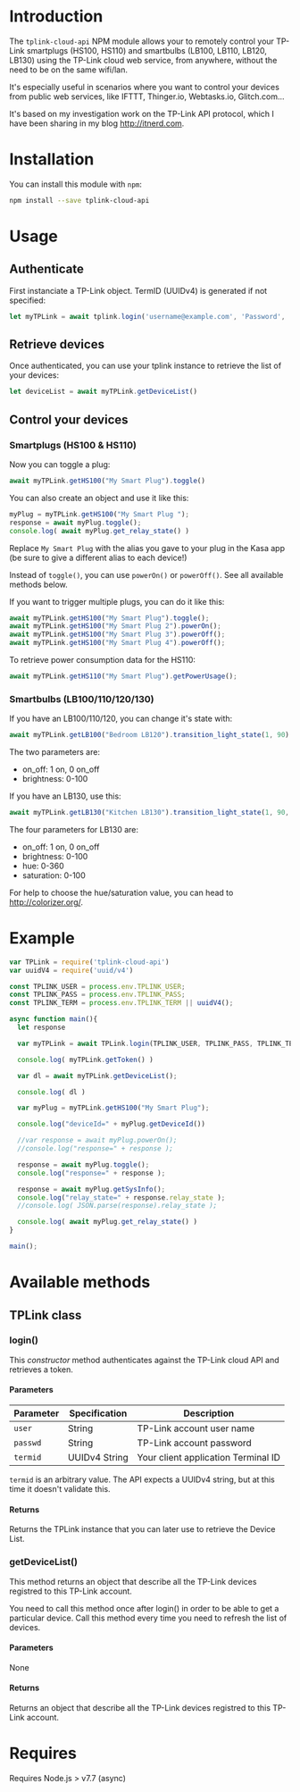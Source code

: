 # Introduction

The `tplink-cloud-api` NPM module allows your to remotely control your TP-Link smartplugs (HS100, HS110) and smartbulbs (LB100, LB110, LB120, LB130) using the TP-Link cloud web service, from anywhere, without the need to be on the same wifi/lan.

It's especially useful in scenarios where you want to control your devices from public web services, like IFTTT, Thinger.io, Webtasks.io, Glitch.com...

It's based on my investigation work on the TP-Link API protocol, which I have been sharing in my blog http://itnerd.com.

# Installation

You can install this module with `npm`:

```bash
npm install --save tplink-cloud-api
```

# Usage

## Authenticate

First instanciate a TP-Link object. TermID (UUIDv4) is generated if not specified:

```javascript
let myTPLink = await tplink.login('username@example.com', 'Password', 'TermID')
```

## Retrieve devices

Once authenticated, you can use your tplink instance to retrieve the list of your devices:

```javascript
let deviceList = await myTPLink.getDeviceList()
```
## Control your devices

### Smartplugs (HS100 & HS110)

Now you can toggle a plug:

```javascript
await myTPLink.getHS100("My Smart Plug").toggle()
```

You can also create an object and use it like this:

```javascript
myPlug = myTPLink.getHS100("My Smart Plug ");
response = await myPlug.toggle();
console.log( await myPlug.get_relay_state() )
```

Replace `My Smart Plug` with the alias you gave to your plug in the Kasa app (be sure to give a different alias to each device!)

Instead of `toggle()`, you can use `powerOn()` or `powerOff()`. See all available methods below.

If you want to trigger multiple plugs, you can do it like this:

```javascript
await myTPLink.getHS100("My Smart Plug").toggle();
await myTPLink.getHS100("My Smart Plug 2").powerOn();
await myTPLink.getHS100("My Smart Plug 3").powerOff();
await myTPLink.getHS100("My Smart Plug 4").powerOff();
```

To retrieve power consumption data for the HS110:

```javascript
await myTPLink.getHS110("My Smart Plug").getPowerUsage();
```

### Smartbulbs (LB100/110/120/130)

If you have an LB100/110/120, you can change it's state with:

```javascript
await myTPLink.getLB100("Bedroom LB120").transition_light_state(1, 90)
```

The two parameters are:
- on_off: 1 on, 0 on_off
- brightness: 0-100

If you have an LB130, use this:

```javascript
await myTPLink.getLB130("Kitchen LB130").transition_light_state(1, 90, 150, 80);
```

The four parameters for LB130 are:
- on_off: 1 on, 0 on_off
- brightness: 0-100
- hue: 0-360           
- saturation: 0-100

For help to choose the hue/saturation value, you can head to http://colorizer.org/.


# Example

```javascript
var TPLink = require('tplink-cloud-api')
var uuidV4 = require('uuid/v4')

const TPLINK_USER = process.env.TPLINK_USER;
const TPLINK_PASS = process.env.TPLINK_PASS;
const TPLINK_TERM = process.env.TPLINK_TERM || uuidV4();

async function main(){
  let response

  var myTPLink = await TPLink.login(TPLINK_USER, TPLINK_PASS, TPLINK_TERM);

  console.log( myTPLink.getToken() )

  var dl = await myTPLink.getDeviceList();

  console.log( dl )

  var myPlug = myTPLink.getHS100("My Smart Plug");

  console.log("deviceId=" + myPlug.getDeviceId())

  //var response = await myPlug.powerOn();
  //console.log("response=" + response );

  response = await myPlug.toggle();
  console.log("response=" + response );

  response = await myPlug.getSysInfo();
  console.log("relay_state=" + response.relay_state );
  //console.log( JSON.parse(response).relay_state );

  console.log( await myPlug.get_relay_state() )
}

main();
```

# Available methods

## TPLink class

### login()

This *constructor* method authenticates against the TP-Link cloud API and retrieves a token.

#### Parameters

Parameter | Specification | Description
--------- | ------- | -----------
`user` | String | TP-Link account user name
`passwd` | String | TP-Link account password
`termid` | UUIDv4 String | Your client application Terminal ID

 `termid` is an arbitrary value. The API expects a UUIDv4 string, but at this time it doesn't validate this.

#### Returns

Returns the TPLink instance that you can later use to retrieve the Device List.

### getDeviceList()

This method returns an object that describe all the TP-Link devices registred to this TP-Link account.

You need to call this method once after login() in order to be able to get a particular device. Call this method every time you need to refresh the list of devices.

#### Parameters

None

#### Returns

Returns an object that describe all the TP-Link devices registred to this TP-Link account.

# Requires
Requires Node.js > v7.7 (async)

